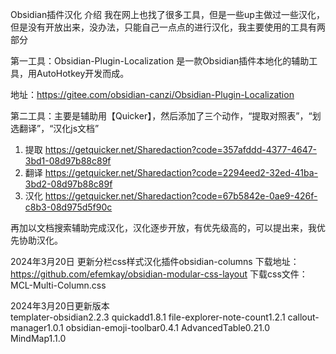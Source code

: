 Obsidian插件汉化
介绍
我在网上也找了很多工具，但是一些up主做过一些汉化，但是没有开放出来，没办法，只能自己一点点的进行汉化，我主要使用的工具有两部分

第一工具：Obsidian-Plugin-Localization 是一款Obsidian插件本地化的辅助工具，用AutoHotkey开发而成。

地址：https://gitee.com/obsidian-canzi/Obsidian-Plugin-Localization

第二工具：主要是辅助用【Quicker】，然后添加了三个动作，“提取对照表”，“划选翻译”，“汉化js文档”
1. 提取
https://getquicker.net/Sharedaction?code=357afddd-4377-4647-3bd1-08d97b88c89f
2. 翻译
https://getquicker.net/Sharedaction?code=2294eed2-32ed-41ba-3bd2-08d97b88c89f
3. 汉化
https://getquicker.net/Sharedaction?code=67b5842e-0ae9-426f-c8b3-08d975d5f90c

再加以文档搜索辅助完成汉化，汉化逐步开放，有优先级高的，可以提出来，我优先协助汉化。

2024年3月20日
更新分栏css样式汉化插件obsidian-columns
下载地址：https://github.com/efemkay/obsidian-modular-css-layout
下载css文件：MCL-Multi-Column.css

2024年3月20日更新版本<br>
templater-obsidian2.2.3
quickadd1.8.1
file-explorer-note-count1.2.1
callout-manager1.0.1
obsidian-emoji-toolbar0.4.1
AdvancedTable0.21.0
MindMap1.1.0
